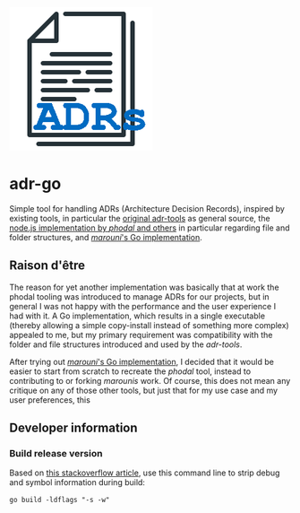 <meta name="google-site-verification" content="P-ChZejwkshKxAHqN1f7JrPL4o-a5btgXdg7FM0jieo" />

![adr-go logo image](adr-go-logo.png)

# adr-go

Simple tool for handling ADRs (Architecture Decision Records), inspired by existing tools, in particular the [original adr-tools](https://github.com/npryce/adr-tools) as general source, the [node.js implementation by _phodal_ and others](https://github.com/phodal/adr) in particular regarding file and folder structures, and [_marouni_'s Go implementation](https://github.com/marouni/adr).

## Raison d'être

The reason for yet another implementation was basically that at work the phodal tooling was introduced to manage ADRs for our projects, but in general I was not happy with the performance and the user experience I had with it. A Go implementation, which results in a single executable (thereby allowing a simple copy-install instead of something more complex) appealed to me, but my primary requirement was compatibility with the folder and file structures introduced and used by the _adr-tools_.

After trying out [_marouni_'s Go implementation](https://github.com/marouni/adr), I decided that it would be easier to start from scratch to recreate the _phodal_ tool, instead to contributing to or forking _marounis_ work. Of course, this does not mean any critique on any of those other tools, but just that for my use case and my user preferences, this 


## Developer information

### Build release version

Based on [this stackoverflow article](https://stackoverflow.com/questions/29599209/how-to-build-a-release-version-binary-in-go), use this command line to strip debug and symbol information during build:

    go build -ldflags "-s -w"

